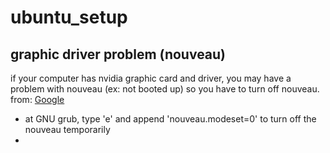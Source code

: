# ubuntu_setup

## graphic driver problem (nouveau)
if your computer has nvidia graphic card and driver, you may have a problem with nouveau (ex: not booted up)
so you have to turn off nouveau. 
from: [Google](https://blog.neonkid.xyz/66 "google link")

* at GNU grub, type 'e' and append 'nouveau.modeset=0' to turn off the nouveau temporarily
* 
